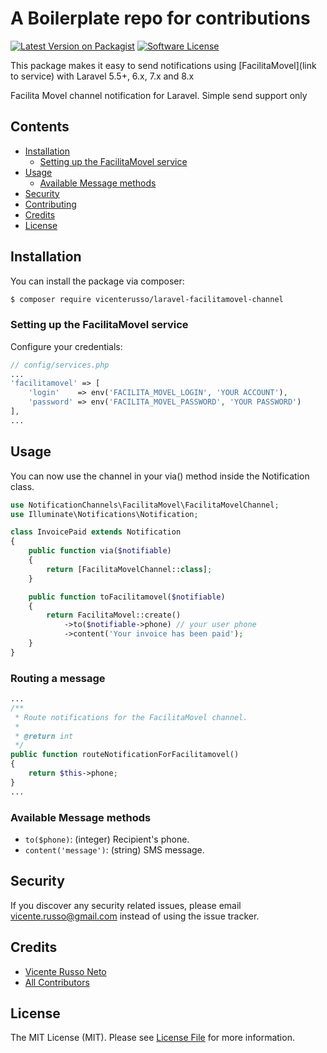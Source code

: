 # A Boilerplate repo for contributions

[![Latest Version on Packagist](https://img.shields.io/packagist/v/vicenterusso/laravel-facilitamovel-channel.svg?style=flat-square)](https://packagist.org/packages/vicenterusso/laravel-facilitamovel-channel)
[![Software License](https://img.shields.io/badge/license-MIT-brightgreen.svg?style=flat-square)](LICENSE.md)

This package makes it easy to send notifications using [FacilitaMovel](link to service) with Laravel 5.5+, 6.x, 7.x and 8.x

Facilita Movel channel notification for Laravel. Simple send support only


## Contents

- [Installation](#installation)
	- [Setting up the FacilitaMovel service](#setting-up-the-FacilitaMovel-service)
- [Usage](#usage)
	- [Available Message methods](#available-message-methods)
- [Security](#security)
- [Contributing](#contributing)
- [Credits](#credits)
- [License](#license)


## Installation

You can install the package via composer:

``` bash
$ composer require vicenterusso/laravel-facilitamovel-channel
```

### Setting up the FacilitaMovel service

Configure your credentials:

```php
// config/services.php
...
'facilitamovel' => [
    'login'    => env('FACILITA_MOVEL_LOGIN', 'YOUR ACCOUNT'),
    'password' => env('FACILITA_MOVEL_PASSWORD', 'YOUR PASSWORD')
],
...

```



## Usage

You can now use the channel in your via() method inside the Notification class.

```php
use NotificationChannels\FacilitaMovel\FacilitaMovelChannel;
use Illuminate\Notifications\Notification;

class InvoicePaid extends Notification
{
    public function via($notifiable)
    {
        return [FacilitaMovelChannel::class];
    }

    public function toFacilitamovel($notifiable)
    {
        return FacilitaMovel::create()
            ->to($notifiable->phone) // your user phone
            ->content('Your invoice has been paid');
    }
}
```


### Routing a message


```php
...
/**
 * Route notifications for the FacilitaMovel channel.
 *
 * @return int
 */
public function routeNotificationForFacilitamovel()
{
    return $this->phone;
}
...
```

### Available Message methods

- `to($phone)`: (integer) Recipient's phone.
- `content('message')`: (string) SMS message.


## Security

If you discover any security related issues, please email vicente.russo@gmail.com instead of using the issue tracker.


## Credits

- [Vicente Russo Neto](https://github.com/vicenterusso)
- [All Contributors](../../contributors)

## License

The MIT License (MIT). Please see [License File](LICENSE.md) for more information.
